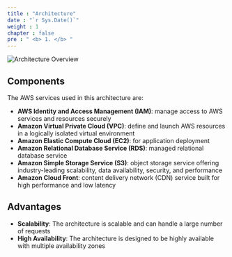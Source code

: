 ```yaml
---
title : "Architecture"
date : "`r Sys.Date()`"
weight : 1
chapter : false
pre : " <b> 1. </b> "
--- 
```


![Architecture Overview](/images/architecture.png)

## Components
The AWS services used in this architecture are:
- **AWS Identity and Access Management (IAM)**: manage access to AWS services and resources securely
- **Amazon Virtual Private Cloud (VPC)**: define and launch AWS resources in a logically isolated virtual environment
- **Amazon Elastic Compute Cloud (EC2)**: for application deployment
- **Amazon Relational Database Service (RDS)**: managed relational database service
- **Amazon Simple Storage Service (S3)**: object storage service offering industry-leading scalability, data availability, security, and performance
- **Amazon Cloud Front**: content delivery network (CDN) service built for high performance and low latency

## Advantages
- **Scalability**: The architecture is scalable and can handle a large number of requests
- **High Availability**: The architecture is designed to be highly available with multiple availability zones

